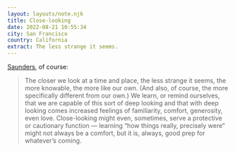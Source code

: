 ```yaml
---
layout: layouts/note.njk
title: Close-looking
date: 2022-08-21 10:55:34
city: San Francisco
country: California
extract: The less strange it seems.
---
```


[Saunders](https://georgesaunders.substack.com/p/one-city-ten-years?utm_source=substack&utm_medium=email), of course:

> The closer we look at a time and place, the less strange it seems, the more knowable, the more like our own. (And also, of course, the more specifically different from our own.) We learn, or remind ourselves, that we are capable of this sort of deep looking and that with deep looking comes increased feelings of familiarity, comfort, generosity, even love. Close-looking might even, sometimes, serve a protective or cautionary function — learning “how things really, precisely were” might not always be a comfort, but it is, always, good prep for whatever’s coming.
